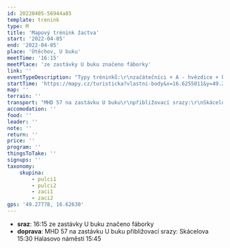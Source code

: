 ```yaml
---
id: 20220405-56944a85
template: trenink
type: M
title: 'Mapový trénink žactva'
start: '2022-04-05'
end: '2022-04-05'
place: 'Útěchov, U buku'
meetTime: '16:15'
meetPlace: 'ze zastávky U buku značeno fáborky'
link: ''
eventTypeDescription: "Typy tréninků:\r\nzačátečníci + A - hvězdice + krátké okruhy\r\nB - sudá/lichá\r\nC - azimutové okruhy"
startTime: 'https://mapy.cz/turisticka?vlastni-body&x=16.6255011&y=49.2786481&z=16&ut=%C5%BD%C3%A1ci%20Map%C3%A1%C4%8D%20Start%205.4.(ZBM)%20a%206.4.(TBM)%202022&uc=9mOl1x8R-3&ud=49%C2%B016%2740.021%22N%2C%2016%C2%B037%2734.701%22E'
map: ''
terrain: ''
transport: "MHD 57 na zastávku U buku\r\npřibližovací srazy:\r\nSkácelova 15:30\r\nHalasovo náměstí 15:45"
accomodation: ''
food: ''
leader: ''
note: ''
return: ''
price: ''
program: ''
thingsToTake: ''
signups: ''
taxonomy:
    skupina:
        - pulci1
        - pulci2
        - zaci1
        - zaci2
gps: '49.27778, 16.62630'
---
```


* **sraz**: 16:15 ze zastávky U buku značeno fáborky
* **doprava**: MHD 57 na zastávku U buku
přibližovací srazy:
Skácelova 15:30
Halasovo náměstí 15:45
